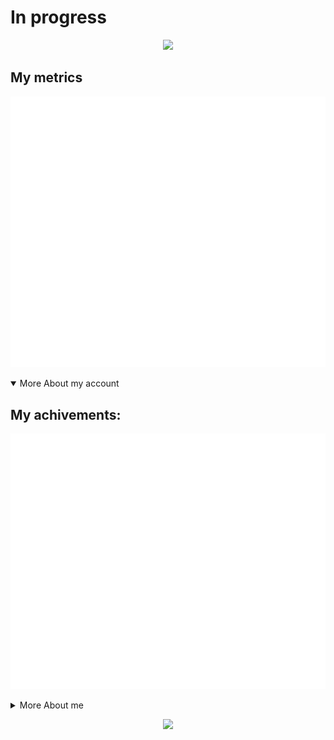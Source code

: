 # In progress

<p align="center">
  
  <img src="https://readme-typing-svg.herokuapp.com?duration=2500&color=5865f2&center=true&vCenter=true&multiline=true&height=100&lines=Hi%2C+i'm+ena0;Welcome+to+my+README.md">

<p>
  
## My metrics

![general](./metrics/general.svg) 
  
<details open><summary>More About my account</summary>
  
## My achivements:

![](./metrics/achivementMetrics1.svg)

</details>
  
<details><summary>More About me</summary>
  
  ### My music list
  
  [![My music](./metrics/music.svg)](https://music.youtube.com/playlist?list=PLpHlVT9s_M-uf_bFxsxut9KbDx5voOmVS&feature=share)
  
</details>
  
<p align="center">
  
  <img src="https://capsule-render.vercel.app/api?type=waving&height=200&color=timeGradient&text=Goodbye">

<p>
